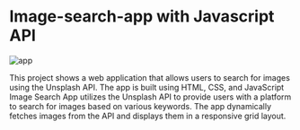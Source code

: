 # Image-search-app with Javascript API

![app](https://github.com/darijav07/Image-search-app/assets/133110275/a7440e00-c2b3-4e52-be0f-5c9916029a08)


This project shows a web application that allows users to search for images using the Unsplash API. The app is built using HTML, CSS, and JavaScript
Image Search App utilizes the Unsplash API to provide users with a platform to search for images based on various keywords. The app dynamically fetches images from the API and displays them in a responsive grid layout.
